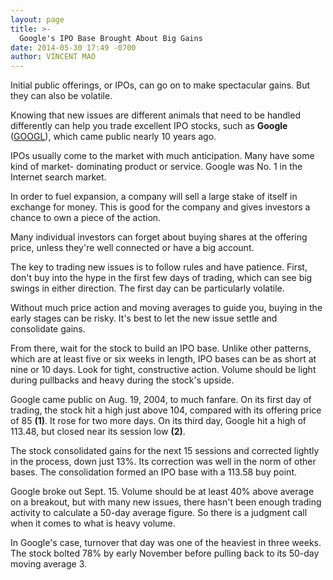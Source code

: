 ```yaml
---
layout: page
title: >-
  Google's IPO Base Brought About Big Gains
date: 2014-05-30 17:49 -0700
author: VINCENT MAO
---
```





Initial public offerings, or IPOs, can go on to make spectacular gains. But they can also be volatile.


Knowing that new issues are different animals that need to be handled differently can help you trade excellent IPO stocks, such as **Google** ([GOOGL](https://research.investors.com/quote.aspx?symbol=GOOGL)), which came public nearly 10 years ago.


IPOs usually come to the market with much anticipation. Many have some kind of market- dominating product or service. Google was No. 1 in the Internet search market.


In order to fuel expansion, a company will sell a large stake of itself in exchange for money. This is good for the company and gives investors a chance to own a piece of the action.


Many individual investors can forget about buying shares at the offering price, unless they're well connected or have a big account.


The key to trading new issues is to follow rules and have patience. First, don't buy into the hype in the first few days of trading, which can see big swings in either direction. The first day can be particularly volatile.


Without much price action and moving averages to guide you, buying in the early stages can be risky. It's best to let the new issue settle and consolidate gains.


From there, wait for the stock to build an IPO base. Unlike other patterns, which are at least five or six weeks in length, IPO bases can be as short at nine or 10 days. Look for tight, constructive action. Volume should be light during pullbacks and heavy during the stock's upside.


Google came public on Aug. 19, 2004, to much fanfare. On its first day of trading, the stock hit a high just above 104, compared with its offering price of 85 **(1)**. It rose for two more days. On its third day, Google hit a high of 113.48, but closed near its session low **(2)**.


The stock consolidated gains for the next 15 sessions and corrected lightly in the process, down just 13%. Its correction was well in the norm of other bases. The consolidation formed an IPO base with a 113.58 buy point.


Google broke out Sept. 15. Volume should be at least 40% above average on a breakout, but with many new issues, there hasn't been enough trading activity to calculate a 50-day average figure. So there is a judgment call when it comes to what is heavy volume.


In Google's case, turnover that day was one of the heaviest in three weeks. The stock bolted 78% by early November before pulling back to its 50-day moving average 3.




